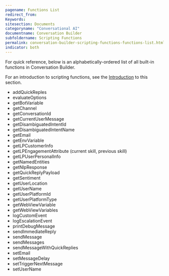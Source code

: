 ```yaml
---
pagename: Functions List
redirect_from:
Keywords:
sitesection: Documents
categoryname: "Conversational AI"
documentname: Conversation Builder
subfoldername: Scripting Functions
permalink: conversation-builder-scripting-functions-functions-list.html
indicator: both
---
```


For quick reference, below is an alphabetically-ordered list of all built-in functions in Conversation Builder.

For an introduction to scripting functions, see the [Introduction](conversation-builder-scripting-functions-introduction.html) to this section.

* addQuickReples
* evaluateOptions
* getBotVariable
* getChannel
* getConversationId
* getCurrentUserMessage
* getDisambiguatedIntentId
* getDisambiguatedIntentName
* getEmail
* getEnvVariable
* getLPCustomerInfo
* getLPEngagementAttribute (current skill, previous skill)
* getLPUserPersonalInfo
* getNamedEntities
* getNlpResponse
* getQuickReplyPayload
* getSentiment
* getUserLocation
* getUserName
* getUserPlatformId
* getUserPlatformType
* getWebViewVariable
* getWebViewVariables
* logCustomEvent
* logEscalationEvent
* printDebugMessage
* sendImmediateReply
* sendMessage
* sendMessages
* sendMessageWithQuickReplies
* setEmail
* setMessageDelay
* setTriggerNextMessage
* setUserName